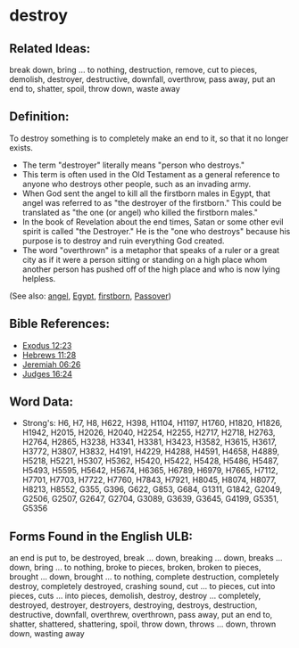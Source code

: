 # destroy

## Related Ideas:

break down, bring ... to nothing, destruction, remove, cut to pieces, demolish, destroyer, destructive, downfall, overthrow, pass away, put an end to, shatter, spoil, throw down, waste away

## Definition:

To destroy something is to completely make an end to it, so that it no longer exists.

* The term "destroyer" literally means "person who destroys."
* This term is often used in the Old Testament as a general reference to anyone who destroys other people, such as an invading army.
* When God sent the angel to kill all the firstborn males in Egypt, that angel was referred to as "the destroyer of the firstborn." This could be translated as "the one (or angel) who killed the firstborn males."
* In the book of Revelation about the end times, Satan or some other evil spirit is called "the Destroyer." He is the "one who destroys" because his purpose is to destroy and ruin everything God created.
* The word "overthrown" is a metaphor that speaks of a ruler or a great city as if it were a person sitting or standing on a high place whom another person has pushed off of the high place and who is now lying helpless.

(See also: [angel](../kt/angel.md), [Egypt](../names/egypt.md), [firstborn](../other/firstborn.md), [Passover](../kt/passover.md))

## Bible References:

* [Exodus 12:23](rc://en/tn/help/exo/12/23)
* [Hebrews 11:28](rc://en/tn/help/heb/11/28)
* [Jeremiah 06:26](rc://en/tn/help/jer/06/26)
* [Judges 16:24](rc://en/tn/help/jdg/16/24)

## Word Data:

* Strong's: H6, H7, H8, H622, H398, H1104, H1197, H1760, H1820, H1826, H1942, H2015, H2026, H2040, H2254, H2255, H2717, H2718, H2763, H2764, H2865, H3238, H3341, H3381, H3423, H3582, H3615, H3617, H3772, H3807, H3832, H4191, H4229, H4288, H4591, H4658, H4889, H5218, H5221, H5307, H5362, H5420, H5422, H5428, H5486, H5487, H5493, H5595, H5642, H5674, H6365, H6789, H6979, H7665, H7112, H7701, H7703, H7722, H7760, H7843, H7921, H8045, H8074, H8077, H8213, H8552, G355, G396, G622, G853, G684, G1311, G1842, G2049, G2506, G2507, G2647, G2704, G3089, G3639, G3645, G4199, G5351, G5356

## Forms Found in the English ULB:

an end is put to, be destroyed, break ... down, breaking ... down, breaks ... down, bring ... to nothing, broke to pieces, broken, broken to pieces, brought ... down, brought ... to nothing, complete destruction, completely destroy, completely destroyed, crashing sound, cut ... to pieces, cut into pieces, cuts ... into pieces, demolish, destroy, destroy ... completely, destroyed, destroyer, destroyers, destroying, destroys, destruction, destructive, downfall, overthrew, overthrown, pass away, put an end to, shatter, shattered, shattering, spoil, throw down, throws ... down, thrown down, wasting away
